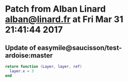 # Patch from Alban Linard <alban@linard.fr> at Fri Mar 31 21:41:44 2017

## Update of easymile@saucisson/test-ardoise:master

```lua
return function (Layer, layer, ref)
  layer.x = 3
end
```

